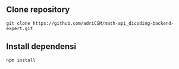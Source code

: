 ## Clone repository

```
git clone https://github.com/adriCSM/math-api_dicoding-backend-expert.git
```

## Install dependensi

```
npm install
```
